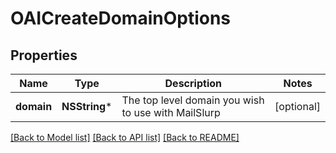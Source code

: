 # OAICreateDomainOptions

## Properties
Name | Type | Description | Notes
------------ | ------------- | ------------- | -------------
**domain** | **NSString*** | The top level domain you wish to use with MailSlurp | [optional] 

[[Back to Model list]](../README.md#documentation-for-models) [[Back to API list]](../README.md#documentation-for-api-endpoints) [[Back to README]](../README.md)


